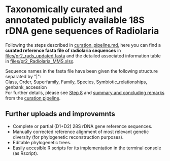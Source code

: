 # Taxonomically curated and annotated publicly available 18S rDNA gene sequences of Radiolaria

Following the steps described in [curation_pipeline.md](https://github.com/MiguelMSandin/Radiolaria_reference/blob/master/curation_pipeline.md), here you can find a **curated reference fasta file of radiolaria sequences** in [files/pr2_rads_updated.fasta](https://github.com/MiguelMSandin/Radiolaria_reference/blob/master/files/pr2_rads_updated.fasta) and the detailed associated information table in [files/pr2_Radiolaria_MMS.xlsx](https://github.com/MiguelMSandin/Radiolaria_reference/blob/master/files/pr2_Radiolaria_MMS.xlsx).

Sequence names in the fasta file have been given the following structure separated by "|":  
Class, Order, Superfamily, Family, Species, Symbiotic_relationships, genbank_accession  
For further details, please see [Step 8](https://github.com/MiguelMSandin/Radiolaria_reference/blob/master/curation_pipeline.md#step-8-final-taxonomic-annotation-and-corrections) and [summary and concluding remarks](https://github.com/MiguelMSandin/Radiolaria_reference/blob/master/curation_pipeline.md#summary-and-concluding-remarks) from the [curation pipeline](https://github.com/MiguelMSandin/Radiolaria_reference/blob/master/curation_pipeline.md).

## Further uploads and improvemnts
- Complete or partial (D1+D2) 28S rDNA gene reference sequences.
- Manually corrected reference alignment of most relevant genetic diversity (for phylogenetic reconstruction purposes).
- Editable phylogenetic trees.
- Easily accesible R scripts for its implementation in the terminal console (as Rscript).

